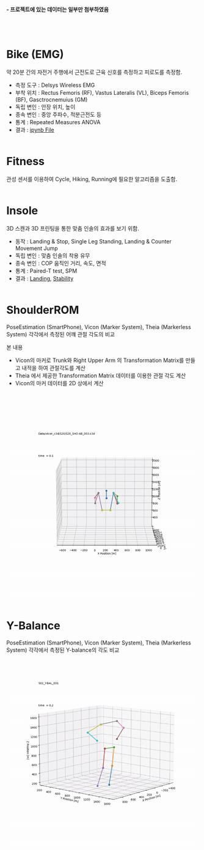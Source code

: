 #### \- 프로젝트에 있는 데이터는 일부만 첨부하였음
<br></br>

# Bike (EMG)
약 20분 간의 자전거 주행에서 근전도로 근육 신호를 측정하고 피로도를 측정함.
- 측정 도구 : Delsys Wireless EMG
- 부착 위치 : Rectus Femoris (RF), Vastus Lateralis (VL), Biceps Femoris (BF),      Gasctrocnemuius (GM)
- 독립 변인 : 안장 위치, 높이
- 종속 변인 : 중앙 주파수, 적분근전도 등
- 통계 : Repeated Measures ANOVA
- 결과 : [ipynb File](<Bike (EMG)/Python/resampling + sync + filtering + onset.ipynb>)
<br></br>

# Fitness
관성 센서를 이용하여 Cycle, Hiking, Running에 필요한 알고리즘을 도출함.
<br></br>

# Insole
3D 스캔과 3D 프린팅을 통한 맞춤 인솔의 효과를 보기 위함.
- 동작 : Landing & Stop, Single Leg Standing, Landing & Counter Movement Jump
- 독립 변인 : 맞춤 인솔의 착용 유무
- 종속 변인 : COP 움직인 거리, 속도, 면적
- 통계 : Paired-T test, SPM
- 결과 : [Landing](<Insole/Landing Data_procssing.ipynb>), [Stability](<Insole/Stablility Data_processing.ipynb>)
<br></br>

# ShoulderROM
PoseEstimation (SmartPhone), Vicon (Marker System), Theia (Markerless System) 각각에서 측정된 어꺠 관절 각도의 비교
<br>

본 내용
- Vicon의 마커로 Trunk와 Right Upper Arm 의 Transformation Matrix를 만들고 내적을 하여 관절각도를 계산
- Theia 에서 제공한 Transformation Matrix 데이터를 이용한 관절 각도 계산
- Vicon의 마커 데이터를 2D 상에서 계산
</br>

![alt text](ShoulderROM/Videos/sample.gif)
<br></br>

# Y-Balance
PoseEstimation (SmartPhone), Vicon (Marker System), Theia (Markerless System) 각각에서 측정된 Y-balance의 각도 비교
![alt text](Y-Balance/Videos/animation.gif)